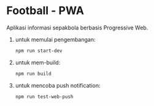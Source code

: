 # Football - PWA

Aplikasi informasi sepakbola berbasis Progressive Web.

1. untuk memulai pengembangan:

    ```bash
    npm run start-dev
    ```

2. untuk mem-build:

    ```bash
    npm run build
    ```

3. untuk mencoba push notification:

    ```bash
    npm run test-web-push
    ```
